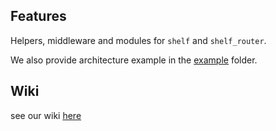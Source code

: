 ## Features

Helpers, middleware and modules for `shelf` and `shelf_router`.

We also provide architecture example in the [example](https://github.com/sakemaer/top_shelf/tree/main/example) folder.

## Wiki

see our wiki [here](https://github.com/sakemaer/top_shelf/wiki)